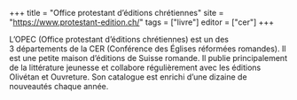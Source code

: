 +++
title = "Office protestant d’éditions chrétiennes"
site = "https://www.protestant-edition.ch/"
tags = ["livre"]
editor = ["cer"]
+++

L’OPEC (Office protestant d’éditions chrétiennes) est un des 3 départements de la CER (Conférence des Églises réformées romandes). Il est une petite maison d’éditions de Suisse romande. Il publie principalement de la littérature jeunesse et collabore régulièrement avec les éditions Olivétan et Ouvreture. Son catalogue est enrichi d’une dizaine de nouveautés chaque année.
